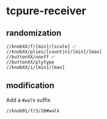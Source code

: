 # tcpure-receiver

## randomization

```
//knobXX/f/[min]/[scale] ✅
//knobXX/plies/[count|n]/[min]/[max]
//buttonXX/onoff ✅
//buttonXX/plytype
//knobXX/i/[min]/[max]
```

## modification

Add a `#walk` suffix

```
//knob01/f/3/20#walk
```

